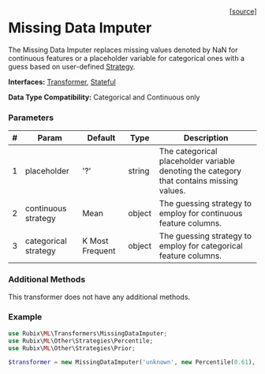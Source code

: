 <span style="float:right;"><a href="https://github.com/RubixML/RubixML/blob/master/src/Transformers/MissingDataImputer.php">[source]</a></span>

# Missing Data Imputer
The Missing Data Imputer replaces missing values denoted by NaN for continuous features or a placeholder variable for categorical ones with a guess based on user-defined [Strategy](../other/strategies/api.md).

**Interfaces:** [Transformer](api.md#transformers), [Stateful](api.md#stateful)

**Data Type Compatibility:** Categorical and Continuous only

### Parameters
| # | Param | Default | Type | Description |
|---|---|---|---|---|
| 1 | placeholder | '?' | string | The categorical placeholder variable denoting the category that contains missing values. |
| 2 | continuous strategy | Mean | object | The guessing strategy to employ for continuous feature columns. |
| 3 | categorical strategy | K Most Frequent | object | The guessing strategy to employ for categorical feature columns. |

### Additional Methods
This transformer does not have any additional methods.

### Example
```php
use Rubix\ML\Transformers\MissingDataImputer;
use Rubix\ML\Other\Strategies\Percentile;
use Rubix\ML\Other\Strategies\Prior;

$transformer = new MissingDataImputer('unknown', new Percentile(0.61), new Prior());
```